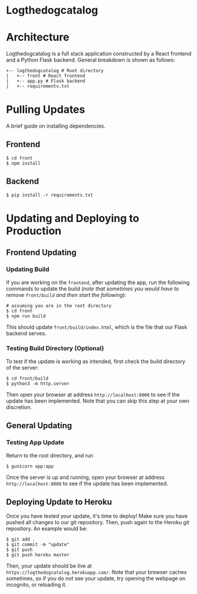 # Logthedogcatalog

# Architecture

Logthedogcatalog is a full stack application constructed by a React frontend and a Python Flask backend. General breakdown is shown as follows:
```
+-- logthedogcatalog # Root directory
|   +-- front # React frontend
|   +-- app.py # Flask backend
|   +-- requirements.txt
```
# Pulling Updates

A brief guide on installing dependencies.

## Frontend
```
$ cd front
$ npm install
```

## Backend
```
$ pip install -r requirements.txt
```

# Updating and Deploying to Production

## Frontend Updating

### Updating Build

If you are working on the `frontend`, after updating the app, run the following commands to update the build (*note that sometimes you would have to remove `front/build` and then start the following*):
```
# assuming you are in the root directory
$ cd front
$ npm run build
```
This should update `front/build/index.html`, which is the file that our Flask backend serves.

### Testing Build Directory (Optional)

To test if the update is working as intended, first check the build directory of the server:
```
$ cd front/build
$ python3 -m http.server
```
Then open your browser at address `http://localhost:8000` to see if the update has been implemented. Note that you can skip this step at your own discretion.

## General Updating

### Testing App Update
Return to the root directory, and run
```
$ gunicorn app:app
```
Once the server is up and running, open your browser at address `http://localhost:8000` to see if the update has been implemented.

## Deploying Update to Heroku
Once you have tested your update, it's time to deploy! Make sure you have pushed all changes to our git repository. Then, push again to the Heroku git repository. An example would be:
```
$ git add .
$ git commit -m "update"
$ git push
$ git push heroku master
```
Then, your update should be live at `https://logthedogcatalog.herokuapp.com/`. Note that your browser caches sometimes, so if you do not see your update, try opening the webpage on incognito, or reloading it.

